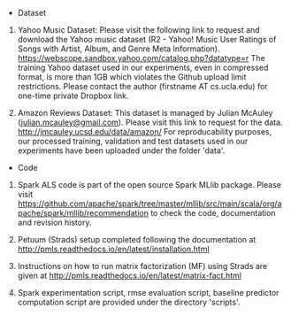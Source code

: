 * Dataset

1. Yahoo Music Dataset: Please visit the following link to request and download the Yahoo music dataset (R2 - Yahoo! Music User Ratings of Songs with Artist, Album, and Genre Meta Information). 
https://webscope.sandbox.yahoo.com/catalog.php?datatype=r
The training Yahoo dataset used in our experiments, even in compressed format, is more than 1GB which violates the Github upload limit restrictions. Please contact the author (firstname AT cs.ucla.edu) for one-time private Dropbox link.

2. Amazon Reviews Dataset: This dataset is managed by Julian McAuley (julian.mcauley@gmail.com). Please visit this link to request for the data. http://jmcauley.ucsd.edu/data/amazon/
For reproducability purposes, our processed training, validation and test datasets used in our experiments have been uploaded under the folder 'data'.



* Code

1. Spark ALS code is part of the open source Spark MLlib package. Please visit https://github.com/apache/spark/tree/master/mllib/src/main/scala/org/apache/spark/mllib/recommendation to check the code, documentation and revision history.

2. Petuum (Strads) setup completed following the documentation at http://pmls.readthedocs.io/en/latest/installation.html

3. Instructions on how to run matrix factorization (MF) using Strads are given at http://pmls.readthedocs.io/en/latest/matrix-fact.html

4. Spark experimentation script, rmse evaluation script, baseline predictor computation script are provided under the directory 'scripts'.
